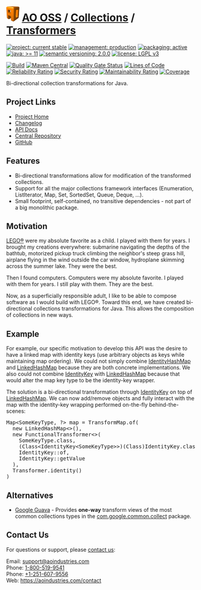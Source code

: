 # [<img src="ao-logo.png" alt="AO Logo" width="35" height="40">](https://github.com/ao-apps) [AO OSS](https://github.com/ao-apps/ao-oss) / [Collections](https://github.com/ao-apps/ao-collections) / [Transformers](https://github.com/ao-apps/ao-collections-transformers)

[![project: current stable](https://oss.aoapps.com/ao-badges/project-current-stable.svg)](https://aoindustries.com/life-cycle#project-current-stable)
[![management: production](https://oss.aoapps.com/ao-badges/management-production.svg)](https://aoindustries.com/life-cycle#management-production)
[![packaging: active](https://oss.aoapps.com/ao-badges/packaging-active.svg)](https://aoindustries.com/life-cycle#packaging-active)  
[![java: &gt;= 11](https://oss.aoapps.com/ao-badges/java-11.svg)](https://docs.oracle.com/en/java/javase/11/docs/api/)
[![semantic versioning: 2.0.0](https://oss.aoapps.com/ao-badges/semver-2.0.0.svg)](https://semver.org/spec/v2.0.0.html)
[![license: LGPL v3](https://oss.aoapps.com/ao-badges/license-lgpl-3.0.svg)](https://www.gnu.org/licenses/lgpl-3.0)

[![Build](https://github.com/ao-apps/ao-collections-transformers/workflows/Build/badge.svg?branch=master)](https://github.com/ao-apps/ao-collections-transformers/actions?query=workflow%3ABuild)
[![Maven Central](https://maven-badges.herokuapp.com/maven-central/com.aoapps/ao-collections-transformers/badge.svg)](https://maven-badges.herokuapp.com/maven-central/com.aoapps/ao-collections-transformers)
[![Quality Gate Status](https://sonarcloud.io/api/project_badges/measure?branch=master&project=com.aoapps%3Aao-collections-transformers&metric=alert_status)](https://sonarcloud.io/dashboard?branch=master&id=com.aoapps%3Aao-collections-transformers)
[![Lines of Code](https://sonarcloud.io/api/project_badges/measure?branch=master&project=com.aoapps%3Aao-collections-transformers&metric=ncloc)](https://sonarcloud.io/component_measures?branch=master&id=com.aoapps%3Aao-collections-transformers&metric=ncloc)  
[![Reliability Rating](https://sonarcloud.io/api/project_badges/measure?branch=master&project=com.aoapps%3Aao-collections-transformers&metric=reliability_rating)](https://sonarcloud.io/component_measures?branch=master&id=com.aoapps%3Aao-collections-transformers&metric=Reliability)
[![Security Rating](https://sonarcloud.io/api/project_badges/measure?branch=master&project=com.aoapps%3Aao-collections-transformers&metric=security_rating)](https://sonarcloud.io/component_measures?branch=master&id=com.aoapps%3Aao-collections-transformers&metric=Security)
[![Maintainability Rating](https://sonarcloud.io/api/project_badges/measure?branch=master&project=com.aoapps%3Aao-collections-transformers&metric=sqale_rating)](https://sonarcloud.io/component_measures?branch=master&id=com.aoapps%3Aao-collections-transformers&metric=Maintainability)
[![Coverage](https://sonarcloud.io/api/project_badges/measure?branch=master&project=com.aoapps%3Aao-collections-transformers&metric=coverage)](https://sonarcloud.io/component_measures?branch=master&id=com.aoapps%3Aao-collections-transformers&metric=Coverage)

Bi-directional collection transformations for Java.

## Project Links
* [Project Home](https://oss.aoapps.com/collections/transformers/)
* [Changelog](https://oss.aoapps.com/collections/transformers/changelog)
* [API Docs](https://oss.aoapps.com/collections/transformers/apidocs/)
* [Central Repository](https://central.sonatype.com/artifact/com.aoapps/ao-collections-transformers)
* [GitHub](https://github.com/ao-apps/ao-collections-transformers)

## Features
* Bi-directional transformations allow for modification of the transformed collections.
* Support for all the major collections framework interfaces (Enumeration, ListIterator, Map, Set, SortedSet, Queue, Deque, …).
* Small footprint, self-contained, no transitive dependencies - not part of a big monolithic package.

## Motivation
[LEGO®](https://www.lego.com/) were my absolute favorite as a child.  I played with them for years.  I brought my
creations everywhere: submarine navigating the depths of the bathtub, motorized pickup truck climbing the neighbor's
steep grass hill, airplane flying in the wind outside the car window, hydroplane skimming across the summer lake.
They were the best.

Then I found computers.  Computers were my absolute favorite.  I played with them for years.  I still play with them.
They are the best.

Now, as a superficially responsible adult, I like to be able to compose software as I would build with LEGO®.  Toward
this end, we have created bi-directional collections transformations for Java.  This allows the composition of
collections in new ways.

## Example
For example, our specific motivation to develop this API was the desire to have a linked map with identity keys (use
arbitrary objects as keys while maintaining map ordering). We could not simply combine
[IdentityHashMap](https://docs.oracle.com/en/java/javase/11/docs/api/docs/api/java/util/IdentityHashMap.html) and
[LinkedHashMap](https://docs.oracle.com/en/java/javase/11/docs/api/docs/api/java/util/LinkedHashMap.html) because they are both concrete
implementations.  We also could not combine
[IdentityKey](https://oss.aoapps.com/collections/apidocs/com.aoapps.collections/com/aoapps/collections/IdentityKey.html) with
[LinkedHashMap](https://docs.oracle.com/en/java/javase/11/docs/api/docs/api/java/util/LinkedHashMap.html) because that would alter the map
key type to be the identity-key wrapper.

The solution is a bi-directional transformation through
[IdentityKey](https://oss.aoapps.com/collections/apidocs/com.aoapps.collections/com/aoapps/collections/IdentityKey.html) on top of
[LinkedHashMap](https://docs.oracle.com/en/java/javase/11/docs/api/docs/api/java/util/LinkedHashMap.html).  We can now add/remove objects and
fully interact with the map with the identity-key wrapping performed on-the-fly behind-the-scenes:
<pre>Map&lt;SomeKeyType, ?&gt; map = TransformMap.of(
  new LinkedHashMap&lt;&gt;(),
  new FunctionalTransformer&lt;&gt;(
    SomeKeyType.class,
    (Class&lt;IdentityKey&lt;SomeKeyType&gt;&gt;)(Class)IdentityKey.class,
    IdentityKey::of,
    IdentityKey::getValue
  ),
  Transformer.identity()
)</pre>

## Alternatives
* [Google Guava](https://github.com/google/guava) - Provides **one-way** transform views of the most common collections
  types in the [com.google.common.collect](https://guava.dev/releases/19.0/api/docs/com/google/common/collect/package-summary.html)
  package.

## Contact Us
For questions or support, please [contact us](https://aoindustries.com/contact):

Email: [support@aoindustries.com](mailto:support@aoindustries.com)  
Phone: [1-800-519-9541](tel:1-800-519-9541)  
Phone: [+1-251-607-9556](tel:+1-251-607-9556)  
Web: https://aoindustries.com/contact
